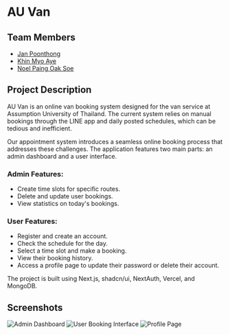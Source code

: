 # AU Van

## Team Members
- [Jan Poonthong](https://github.com/JanPoonthong)
- [Khin Myo Aye](https://github.com/Ariel-Khin99)
- [Noel Paing Oak Soe](https://github.com/NoelPOS)

## Project Description
AU Van is an online van booking system designed for the van service at Assumption University of Thailand. The current system relies on manual bookings through the LINE app and daily posted schedules, which can be tedious and inefficient. 

Our appointment system introduces a seamless online booking process that addresses these challenges. The application features two main parts: an admin dashboard and a user interface.

### Admin Features:
- Create time slots for specific routes.
- Delete and update user bookings.
- View statistics on today's bookings.

### User Features:
- Register and create an account.
- Check the schedule for the day.
- Select a time slot and make a booking.
- View their booking history.
- Access a profile page to update their password or delete their account.

The project is built using Next.js, shadcn/ui, NextAuth, Vercel, and MongoDB.

## Screenshots
![Admin Dashboard](link-to-screenshot1)
![User Booking Interface](link-to-screenshot2)
![Profile Page](link-to-screenshot3)


